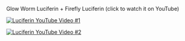 Glow Worm Luciferin + Firefly Luciferin (click to watch it on YouTube)
  
[![Luciferin YouTube Video #1](https://github.com/sblantipodi/glow_worm_luciferin/blob/master/data/img/pc_ambilight.png)](https://youtu.be/Hd6BtPp40I0)
  
[![Luciferin YouTube Video #2](https://github.com/sblantipodi/glow_worm_luciferin/blob/master/data/img/pc_ambilight.png)](https://www.youtube.com/watch?v=68pnR5HMCTU)  
  



